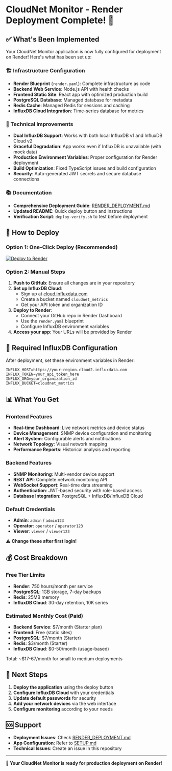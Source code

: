 # CloudNet Monitor - Render Deployment Complete! 🚀

## ✅ What's Been Implemented

Your CloudNet Monitor application is now fully configured for deployment on Render! Here's what has been set up:

### 🏗️ Infrastructure Configuration
- **Render Blueprint** (`render.yaml`): Complete infrastructure as code
- **Backend Web Service**: Node.js API with health checks
- **Frontend Static Site**: React app with optimized production build
- **PostgreSQL Database**: Managed database for metadata
- **Redis Cache**: Managed Redis for sessions and caching
- **InfluxDB Cloud Integration**: Time-series database for metrics

### 🔧 Technical Improvements
- **Dual InfluxDB Support**: Works with both local InfluxDB v1 and InfluxDB Cloud v2
- **Graceful Degradation**: App works even if InfluxDB is unavailable (with mock data)
- **Production Environment Variables**: Proper configuration for Render deployment
- **Build Optimization**: Fixed TypeScript issues and build configuration
- **Security**: Auto-generated JWT secrets and secure database connections

### 📚 Documentation
- **Comprehensive Deployment Guide**: [RENDER_DEPLOYMENT.md](./RENDER_DEPLOYMENT.md)
- **Updated README**: Quick deploy button and instructions
- **Verification Script**: `deploy-verify.sh` to test before deployment

## 🚀 How to Deploy

### Option 1: One-Click Deploy (Recommended)
[![Deploy to Render](https://render.com/images/deploy-to-render-button.svg)](https://render.com/deploy?repo=https://github.com/TejaswiBhavani/cloudnet-monitor)

### Option 2: Manual Steps
1. **Push to GitHub**: Ensure all changes are in your repository
2. **Set up InfluxDB Cloud**: 
   - Sign up at [cloud.influxdata.com](https://cloud.influxdata.com)
   - Create a bucket named `cloudnet_metrics`
   - Get your API token and organization ID
3. **Deploy to Render**:
   - Connect your GitHub repo in Render Dashboard
   - Use the `render.yaml` blueprint
   - Configure InfluxDB environment variables
4. **Access your app**: Your URLs will be provided by Render

## 🔧 Required InfluxDB Configuration

After deployment, set these environment variables in Render:
```
INFLUX_HOST=https://your-region.cloud2.influxdata.com
INFLUX_TOKEN=your_api_token_here
INFLUX_ORG=your_organization_id
INFLUX_BUCKET=cloudnet_metrics
```

## 📊 What You Get

### Frontend Features
- **Real-time Dashboard**: Live network metrics and device status
- **Device Management**: SNMP device configuration and monitoring
- **Alert System**: Configurable alerts and notifications
- **Network Topology**: Visual network mapping
- **Performance Reports**: Historical analysis and reporting

### Backend Features
- **SNMP Monitoring**: Multi-vendor device support
- **REST API**: Complete network monitoring API
- **WebSocket Support**: Real-time data streaming
- **Authentication**: JWT-based security with role-based access
- **Database Integration**: PostgreSQL + InfluxDB/InfluxDB Cloud

### Default Credentials
- **Admin**: `admin` / `admin123`
- **Operator**: `operator` / `operator123`
- **Viewer**: `viewer` / `viewer123`

⚠️ **Change these after first login!**

## 💰 Cost Breakdown

### Free Tier Limits
- **Render**: 750 hours/month per service
- **PostgreSQL**: 1GB storage, 7-day backups
- **Redis**: 25MB memory
- **InfluxDB Cloud**: 30-day retention, 10K series

### Estimated Monthly Cost (Paid)
- **Backend Service**: $7/month (Starter plan)
- **Frontend**: Free (static sites)
- **PostgreSQL**: $7/month (Starter)
- **Redis**: $3/month (Starter)
- **InfluxDB Cloud**: $0-50/month (usage-based)

Total: ~$17-67/month for small to medium deployments

## 🎯 Next Steps

1. **Deploy the application** using the deploy button
2. **Configure InfluxDB Cloud** with your credentials
3. **Update default passwords** for security
4. **Add your network devices** via the web interface
5. **Configure monitoring** according to your needs

## 🆘 Support

- **Deployment Issues**: Check [RENDER_DEPLOYMENT.md](./RENDER_DEPLOYMENT.md)
- **App Configuration**: Refer to [SETUP.md](./SETUP.md)
- **Technical Issues**: Create an issue in this repository

---

**🎉 Your CloudNet Monitor is ready for production deployment on Render!**